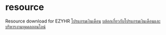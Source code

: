 # resource
Resource download for EZYHR
[โปรแกรมเงินเดือน](https://www.ezy-hr.com)
[บล้อกเกี่ยวกับโปรแกรมเงินเดือนและบริหารงานบุคคลออนไลน์](https://www.ezy-hr.com/blog)
